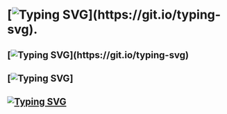 #  [![Typing SVG](https://readme-typing-svg.herokuapp.com?font=Rockstar-ExtraBold&color=F33A6A&lines=𝐀𝐋𝐕𝐈𝐍╺+𝐌𝐃+𝐁𝐎𝐓+🧸.;)](https://git.io/typing-svg).
## [![Typing SVG](https://readme-typing-svg.herokuapp.com?font=Rockstar-ExtraBold&color=F33A6A&lines=🙊+𝐖𝐄𝐋𝐂𝐎𝐌𝐄+𝐓𝐎+𝐀𝐋𝐕𝐈𝐍╺+𝐌𝐃+𝐁𝐎𝐓+🙊.;)](https://git.io/typing-svg)
## [![Typing SVG](https://readme-typing-svg.herokuapp.com?font=Rockstar-ExtraBold&color=F33A6A&lines=🙊+𝐖𝐄𝐋𝐂𝐎𝐌𝐄+𝐓𝐎+𝐀𝐋𝐕𝐈𝐍╺+𝐌𝐃+𝐁𝐎𝐓+🙊.;)]
## [![Typing SVG](https://readme-typing-svg.herokuapp.com?font=Rockstar-ExtraBold&color=F33A6A&lines=😀+😇+🥲╺+😘+😗+🤨.;😉+😏:+😞+😒+😫,🥵+😖:+𝗪.𝗔+𝗦𝗨𝗥𝗔𝗡𝗚𝗔+𝗖𝗛𝗔𝗠𝗜𝗧𝗛+💕ඉතිං+කොහොමද🙃;😁මොකද+කරන්නෙ🌹)](https://git.io/typing-svg)
